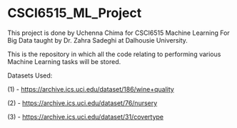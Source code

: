 # CSCI6515_ML_Project

This project is done by Uchenna Chima for CSCI6515 Machine Learning For Big Data taught by Dr. Zahra Sadeghi at Dalhousie University.

This is the repository in which all the code relating to performing various Machine Learning tasks will be stored.

Datasets Used:

(1) - https://archive.ics.uci.edu/dataset/186/wine+quality

(2) - https://archive.ics.uci.edu/dataset/76/nursery

(3) - https://archive.ics.uci.edu/dataset/31/covertype
